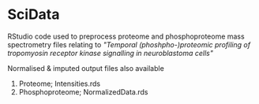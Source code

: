 # SciData
RStudio code used to preprocess proteome and phosphoproteome mass spectrometry files relating to _"Temporal (phoshpho-)proteomic profiling of tropomyosin receptor kinase signalling in neuroblastoma cells"_


Normalised & imputed output files also available
1. Proteome; Intensities.rds
2. Phosphoproteome; NormalizedData.rds
